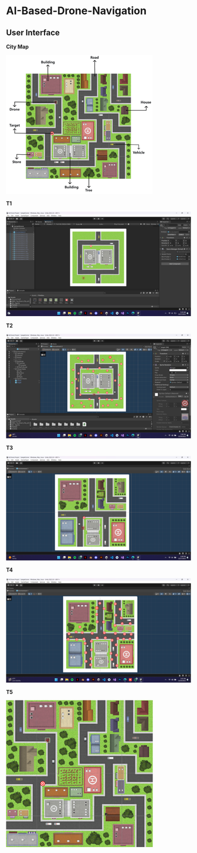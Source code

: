 # AI-Based-Drone-Navigation
 ## User Interface

**City Map**

![Citymap](https://raw.githubusercontent.com/aleenaabid196/AI-Based-Drone-Navigation/refs/heads/main/UI_Screenshots/Frame%201.png)

**T1**

![OnBoarding](https://raw.githubusercontent.com/aleenaabid196/AI-Based-Drone-Navigation/refs/heads/main/UI_Screenshots/T3.png)

**T2**

![OnBoarding](https://raw.githubusercontent.com/aleenaabid196/AI-Based-Drone-Navigation/refs/heads/main/UI_Screenshots/T2.png)

**T3**

![OnBoarding](https://raw.githubusercontent.com/aleenaabid196/AI-Based-Drone-Navigation/refs/heads/main/UI_Screenshots/T4.png)

**T4**

![OnBoarding](https://raw.githubusercontent.com/aleenaabid196/AI-Based-Drone-Navigation/refs/heads/main/UI_Screenshots/T1.png)

**T5**

![OnBoarding](https://raw.githubusercontent.com/aleenaabid196/AI-Based-Drone-Navigation/refs/heads/main/UI_Screenshots/city%20map.png)


